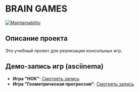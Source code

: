 # BRAIN GAMES

[![Maintainability](https://api.codeclimate.com/v1/badges/ae17bf4c1c0bfe2bd2b3/maintainability)](https://codeclimate.com/github/vevdokimovm/Console_Games/maintainability)

## Описание проекта
Это учебный проект для реализации консольных игр.

## Демо-запись игр (asciinema)

- **Игра "НОК"**: [Смотреть запись](https://asciinema.org/a/WGFxBckUS9ot48MgedeO1bYLu)
- **Игра "Геометрическая прогрессия"**: [Смотреть запись](https://asciinema.org/a/JMMj0OZYOo4ZN79lFJ8jFDJGY)

